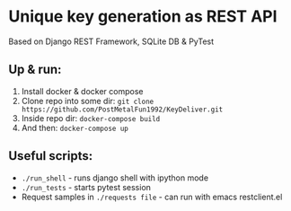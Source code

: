 # Unique key generation as REST API

Based on Django REST Framework, SQLite DB & PyTest

## Up & run:
1. Install docker & docker compose
2. Clone repo into some dir: ```git clone https://github.com/PostMetalFun1992/KeyDeliver.git```
3. Inside repo dir: ```docker-compose build```
4. And then: ```docker-compose up```

## Useful scripts:
* ```./run_shell``` - runs django shell with ipython mode
* ```./run_tests``` - starts pytest session
* Request samples in ```./requests file``` - can run with emacs restclient.el
